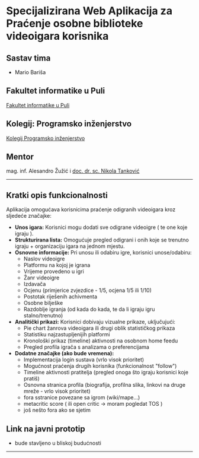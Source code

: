 # Specijalizirana Web Aplikacija za Praćenje osobne biblioteke videoigara korisnika

## Sastav tima

- Mario Bariša

## Fakultet informatike u Puli

[Fakultet informatike u Puli](https://www.fip.unipu.hr)

## Kolegij: Programsko inženjerstvo

[Kolegij Programsko inženjerstvo](https://ntankovic.unipu.hr/pi)

## Mentor

mag. inf. Alesandro Žužić i [doc. dr. sc. Nikola Tanković](https://ntankovic.unipu.hr)

---

## Kratki opis funkcionalnosti

Aplikacija omogućava korisnicima praćenje odigranih videoigara kroz sljedeće značajke:

- **Unos igara:** Korisnici mogu dodati sve odigrane videoigre ( te one koje igraju ).
- **Strukturirana lista:** Omogućuje pregled odigrani i onih koje se trenutno igraju + organizaciju igara na jednom mjestu.
- **Osnovne informacije:** Pri unosu ili odabiru igre, korisnici unose/odabiru:
  - Naslov videoigre
  - Platformu na kojoj je igrana
  - Vrijeme provedeno u igri
  - Žanr videoigre
  - Izdavača
  - Ocjenu (primjerice zvjezdice - 1/5, ocjena 1/5 ili 1/10)
  - Postotak riješenih achivmenta
  - Osobne bilješke
  - Razdoblje igranja (od kada do kada, te da li igraju igru stalno/trenutno)
- **Analitički prikazi:** Korisnici dobivaju vizualne prikaze, uključujući:
  - Pie chart žanrova videoigara ili drugi oblik statističkog prikaza
  - Statistiku najzastupljenijih platformi
  - Kronološki prikaz (timeline) aktivnosti na osobnom home feedu
  - Pregled profila igrača s analizama o preferencijama
- **Dodatne značajke (ako bude vremena):**
  - Implementacija login sustava (vrlo visok prioritet)
  - Mogućnost praćenja drugih korisnika (funkcionalnost "follow")
  - Timeline aktivnosti pratitelja (pregled onoga što igraju korisnici koje pratiš)
  - Osnovna stranica profila (biografija, profilna slika, linkovi na druge mreže - vrlo visok prioritet)
  - fora sstranice povezane sa igrom (wiki/mape...)
  - metacritic score ( ili open critic -> moram pogledat TOS )
  - još nešto fora ako se sjetim 

## Link na javni prototip

- bude stavljeno u bliskoj budućnosti

---

